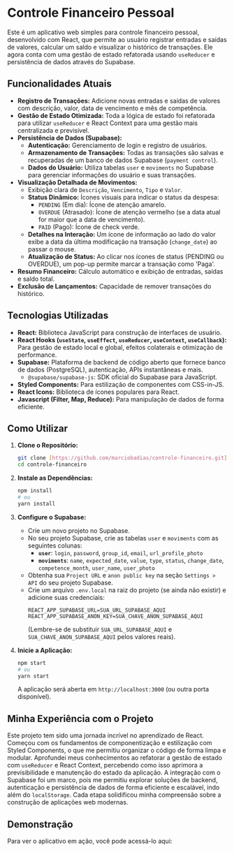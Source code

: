 # Controle Financeiro Pessoal

Este é um aplicativo web simples para controle financeiro pessoal, desenvolvido com React, que permite ao usuário registrar entradas e saídas de valores, calcular um saldo e visualizar o histórico de transações. Ele agora conta com uma gestão de estado refatorada usando `useReducer` e persistência de dados através do Supabase.

## Funcionalidades Atuais

* **Registro de Transações:** Adicione novas entradas e saídas de valores com descrição, valor, data de vencimento e mês de competência.
* **Gestão de Estado Otimizada:** Toda a lógica de estado foi refatorada para utilizar `useReducer` e React Context para uma gestão mais centralizada e previsível.
* **Persistência de Dados (Supabase):**
    * **Autenticação:** Gerenciamento de login e registro de usuários.
    * **Armazenamento de Transações:** Todas as transações são salvas e recuperadas de um banco de dados Supabase (`payment control`).
    * **Dados do Usuário:** Utiliza tabelas `user` e `moviments` no Supabase para gerenciar informações do usuário e suas transações.
* **Visualização Detalhada de Movimentos:**
    * Exibição clara de `Descrição`, `Vencimento`, `Tipo` e `Valor`.
    * **Status Dinâmico:** Ícones visuais para indicar o status da despesa:
        * `PENDING` (Em dia): Ícone de atenção amarelo.
        * `OVERDUE` (Atrasado): Ícone de atenção vermelho (se a data atual for maior que a data de vencimento).
        * `PAID` (Pago): Ícone de check verde.
    * **Detalhes na Interação:** Um ícone de informação ao lado do valor exibe a data da última modificação na transação (`change_date`) ao passar o mouse.
    * **Atualização de Status:** Ao clicar nos ícones de status (PENDING ou OVERDUE), um pop-up permite marcar a transação como 'Paga'.
* **Resumo Financeiro:** Cálculo automático e exibição de entradas, saídas e saldo total.
* **Exclusão de Lançamentos:** Capacidade de remover transações do histórico.

## Tecnologias Utilizadas

* **React:** Biblioteca JavaScript para construção de interfaces de usuário.
* **React Hooks (`useState`, `useEffect`, `useReducer`, `useContext`, `useCallback`):** Para gestão de estado local e global, efeitos colaterais e otimização de performance.
* **Supabase:** Plataforma de backend de código aberto que fornece banco de dados (PostgreSQL), autenticação, APIs instantâneas e mais.
    * `@supabase/supabase-js`: SDK oficial do Supabase para JavaScript.
* **Styled Components:** Para estilização de componentes com CSS-in-JS.
* **React Icons:** Biblioteca de ícones populares para React.
* **Javascript (Filter, Map, Reduce):** Para manipulação de dados de forma eficiente.

## Como Utilizar

1.  **Clone o Repositório:**
    ```bash
    git clone [https://github.com/marciobadias/controle-financeiro.git](https://github.com/marciobadias/controle-financeiro.git)
    cd controle-financeiro
    ```

2.  **Instale as Dependências:**
    ```bash
    npm install
    # ou
    yarn install
    ```

3.  **Configure o Supabase:**
    * Crie um novo projeto no Supabase.
    * No seu projeto Supabase, crie as tabelas `user` e `moviments` com as seguintes colunas:
        * **`user`**: `login`, `password`, `group_id`, `email`, `url_profile_photo`
        * **`moviments`**: `name`, `expected_date`, `value`, `type`, `status`, `change_date`, `competence_month`, `user_name`, `user_photo`
    * Obtenha sua `Project URL` e `anon public key` na seção `Settings > API` do seu projeto Supabase.
    * Crie um arquivo `.env.local` na raiz do projeto (se ainda não existir) e adicione suas credenciais:
        ```env
        REACT_APP_SUPABASE_URL=SUA_URL_SUPABASE_AQUI
        REACT_APP_SUPABASE_ANON_KEY=SUA_CHAVE_ANON_SUPABASE_AQUI
        ```
        (Lembre-se de substituir `SUA_URL_SUPABASE_AQUI` e `SUA_CHAVE_ANON_SUPABASE_AQUI` pelos valores reais).

4.  **Inicie a Aplicação:**
    ```bash
    npm start
    # ou
    yarn start
    ```

    A aplicação será aberta em `http://localhost:3000` (ou outra porta disponível).

## Minha Experiência com o Projeto

Este projeto tem sido uma jornada incrível no aprendizado de React. Começou com os fundamentos de componentização e estilização com Styled Components, o que me permitiu organizar o código de forma limpa e modular. Aprofundei meus conhecimentos ao refatorar a gestão de estado com `useReducer` e React Context, percebendo como isso aprimora a previsibilidade e manutenção do estado da aplicação. A integração com o Supabase foi um marco, pois me permitiu explorar soluções de backend, autenticação e persistência de dados de forma eficiente e escalável, indo além do `localStorage`. Cada etapa solidificou minha compreensão sobre a construção de aplicações web modernas.

## Demonstração

Para ver o aplicativo em ação, você pode acessá-lo aqui:
